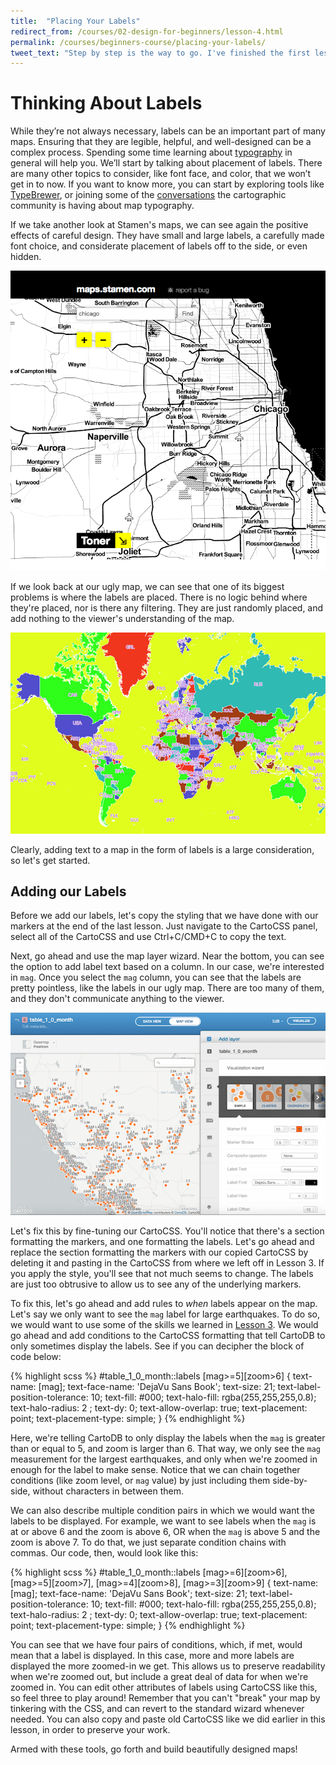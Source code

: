 ```yaml
---
title:  "Placing Your Labels"
redirect_from: /courses/02-design-for-beginners/lesson-4.html
permalink: /courses/beginners-course/placing-your-labels/
tweet_text: "Step by step is the way to go. I've finished the first lesson of the map academy. Check it out"
---
```

# Thinking About Labels

While they’re not always necessary, labels can be an important part of many maps. Ensuring that they are legible, helpful, and well-designed can be a complex process. Spending some time learning about [typography](http://www.smashingmagazine.com/2010/05/06/50-helpful-typography-tools-and-resources/) in general will help you. We’ll start by talking about placement of labels. There are many other topics to consider, like font face, and color, that we won’t get in to now. If you want to know more, you can start by exploring tools like [TypeBrewer](http://www.typebrewer.org/), or joining some of the [conversations](http://www.cartotalk.com/index.php?showforum=15) the cartographic community is having about map typography.

If we take another look at Stamen's maps, we can see again the positive effects of careful design. They have small and large labels, a carefully made font choice, and considerate placement of labels off to the side, or even hidden.

![Stamen label placement.](/img/course2/lesson4/labelsize.png)

If we look back at our ugly map, we can see that one of its biggest problems is where the labels are placed. There is no logic behind where they're placed, nor is there any filtering. They are just randomly placed, and add nothing to the viewer's understanding of the map.

![Bad map.](/img/course2/lesson1/badmap.png)

Clearly, adding text to a map in the form of labels is a large consideration, so let's get started. 


## Adding our Labels

Before we add our labels, let's copy the styling that we have done with our markers at the end of the last lesson. Just navigate to the CartoCSS panel, select all of the CartoCSS and use Ctrl+C/CMD+C to copy the text. 

Next, go ahead and use the map layer wizard. Near the bottom, you can see the option to add label text based on a column. In our case, we're interested in `mag`. Once you select the `mag` column, you can see that the labels are pretty pointless, like the labels in our ugly map. There are too many of them, and they don't communicate anything to the viewer.

![Adding labels.](/img/course2/lesson4/addlabels.png)

Let's fix this by fine-tuning our CartoCSS. You'll notice that there's a section formatting the markers, and one formatting the labels. Let's go ahead and replace the section formatting the markers with our copied CartoCSS by deleting it and pasting in the CartoCSS from where we left off in Lesson 3. If you apply the style, you'll see that not much seems to change. The labels are just too obtrusive to allow us to see any of the underlying markers.

To fix this, let's go ahead and add rules to _when_ labels appear on the map. Let's say we only want to see the `mag` label for large earthquakes. To do so, we would want to use some of the skills we learned in [Lesson 3](). We would go ahead and add conditions to the CartoCSS formatting that tell CartoDB to only sometimes display the labels. See if you can decipher the block of code below:

{% highlight scss %}
#table_1_0_month::labels 
[mag>=5][zoom>6]
{
  text-name: [mag];
  text-face-name: 'DejaVu Sans Book';
  text-size: 21;
  text-label-position-tolerance: 10;
  text-fill: #000;
  text-halo-fill: rgba(255,255,255,0.8);
  text-halo-radius: 2	;
  text-dy: 0;
  text-allow-overlap: true;
  text-placement: point;
  text-placement-type: simple;
}
{% endhighlight %}

Here, we're telling CartoDB to only display the labels when the `mag` is greater than or equal to 5, and zoom is larger than 6. That way, we only see the `mag` measurement for the largest earthquakes, and only when we're zoomed in enough for the label to make sense. Notice that we can chain together conditions (like zoom level, or `mag` value) by just including them side-by-side, without characters in between them.

We can also describe multiple condition pairs in which we would want the labels to be displayed. For example, we want to see labels when the `mag` is at or above 6 and the zoom is above 6, OR when the `mag` is above 5 and the zoom is above 7. To do that, we just separate condition chains with commas. Our code, then, would look like this:

{% highlight scss %}
#table_1_0_month::labels 
[mag>=6][zoom>6],
[mag>=5][zoom>7],
[mag>=4][zoom>8],
[mag>=3][zoom>9]
{
  text-name: [mag];
  text-face-name: 'DejaVu Sans Book';
  text-size: 21;
  text-label-position-tolerance: 10;
  text-fill: #000;
  text-halo-fill: rgba(255,255,255,0.8);
  text-halo-radius: 2	;
  text-dy: 0;
  text-allow-overlap: true;
  text-placement: point;
  text-placement-type: simple;
}
{% endhighlight %}

You can see that we have four pairs of conditions, which, if met, would mean that a label is displayed. In this case, more and more labels are displayed the more zoomed-in we get. This allows us to preserve readability when we're zoomed out, but include a great deal of data for when we're zoomed in. You can edit other attributes of labels using CartoCSS like this, so feel three to play around! Remember that you can't "break" your map by tinkering with the CSS, and can revert to the standard wizard whenever needed. You can also copy and paste old CartoCSS like we did earlier in this lesson, in order to preserve your work. 

Armed with these tools, go forth and build beautifully designed maps!
